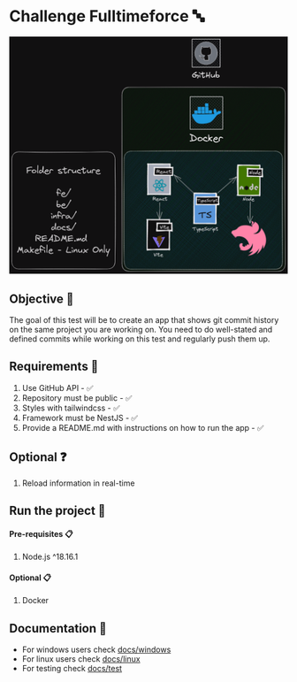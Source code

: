 # Challenge Fulltimeforce 🔤

![IMG](./infra/design/project.png)

## Objective 🏁

The goal of this test will be to create an app that shows git commit history on the same project you are working on. You need to do well-stated and defined commits while working on this test and regularly push them up.

## Requirements 🧰

1. Use GitHub API - ✅
2. Repository must be public - ✅
3. Styles with tailwindcss - ✅
4. Framework must be NestJS - ✅
5. Provide a README.md with instructions on how to run the app - ✅

## Optional ❓

1. Reload information in real-time

## Run the project 🚀

#### Pre-requisites 📋

1. Node.js ^18.16.1

#### Optional 📋

1. Docker

## Documentation 📖

- For windows users check [docs/windows](./docs/windows.md)
- For linux users check [docs/linux](./docs/linux.md)
- For testing check [docs/test](./docs/test.md)